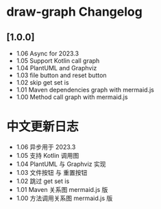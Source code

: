 <!-- Keep a Changelog guide -> https://keepachangelog.com -->

# draw-graph Changelog

## [1.0.0]

- 1.06 Async for 2023.3
- 1.05 Support Kotlin call graph
- 1.04 PlantUML and Graphviz
- 1.03 file button and reset button
- 1.02 skip get set is
- 1.01 Maven dependencies graph with mermaid.js
- 1.00 Method call graph with mermaid.js

# 中文更新日志

- 1.06 异步用于 2023.3
- 1.05 支持 Kotlin 调用图
- 1.04 PlantUML 与 Graphviz 实现
- 1.03 文件按钮 与 重置按钮
- 1.02 跳过 get set is
- 1.01 Maven 关系图 mermaid.js 版
- 1.00 方法调用关系图 mermaid.js 版
